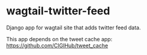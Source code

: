 # wagtail-twitter-feed
Django app for wagtail site that adds twitter feed data.

This app depends on the tweet cache app: https://github.com/CIGIHub/tweet_cache

